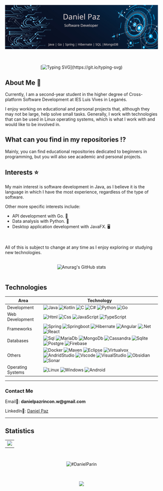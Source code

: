 <div align="center">
  <a href="https://github.com/DanielParin">
  <img src="./Images/BannerGithub.jpg" />
  </a>
 </div>
<br><br>

<div align="center">
  
[![Typing SVG](https://readme-typing-svg.demolab.com?font=Fira+Code&size=35&duration=2500&pause=1000&color=873AF7&center=true&vCenter=true&width=435&lines=%F0%9F%91%8B%F0%9F%8F%BC+Hello%2C+I'm+Daniel!)](https://git.io/typing-svg)
</div>

## About Me 💾

Currently, I am a second-year student in the higher degree of Cross-platform Software Development at IES Luis Vives in Leganés.

I  enjoy working on educational and personal projects that, although they may not be large, help solve small tasks. Generally, I work
 with technologies that can be used in Linux operating systems, which is what I work with and would like to be involved in.

## What can you find in my repositories ⁉️

Mainly, you can find educational repositories dedicated to beginners in programming, but you will also see academic and personal projects.

## Interests ⭐

My main interest is software development in Java, as I believe it is the language in which I have the most experience,
 regardless of the type of software.

Other more specific interests include:

- API development with Go. 📨
- Data analysis with Python. 💽
- Desktop application development with JavaFX. 🖥️

<br>

All of this is subject to change at any time as I enjoy exploring or studying new technologies.

<br>

<div align="center">
  <img src="https://github-readme-stats.vercel.app/api?username=danielparin&theme=vue-dark&show_icons=true" alt="Anurag's GitHub stats" />
</div>
<br>

## Technologies

| Area | Technology |
| -- | -- |
| Development | ![Java](https://img.shields.io/badge/java-%23ED8B00.svg?style=for-the-badge&logo=openjdk&logoColor=white) ![Kotlin](https://img.shields.io/badge/Kotlin-0095D5?&style=for-the-badge&logo=kotlin&logoColor=white) ![C](https://img.shields.io/badge/C-00599C?style=for-the-badge&logo=c&logoColor=white) ![C#](https://img.shields.io/badge/C%23-239120?style=for-the-badge&logo=c-sharp&logoColor=white) ![Python](https://img.shields.io/badge/Python-FFD43B?style=for-the-badge&logo=python&logoColor=blue) ![Go](https://img.shields.io/badge/Go-00ADD8?style=for-the-badge&logo=go&logoColor=white) |
| Web Development | ![Html](https://img.shields.io/badge/HTML5-E34F26?style=for-the-badge&logo=html5&logoColor=white) ![Css](https://img.shields.io/badge/CSS3-1572B6?style=for-the-badge&logo=css3&logoColor=white) ![JavaScript](https://img.shields.io/badge/JavaScript-323330?style=for-the-badge&logo=javascript&logoColor=F7DF1E) ![TypeScript](https://img.shields.io/badge/TypeScript-007ACC?style=for-the-badge&logo=typescript&logoColor=white) |
| Frameworks | ![Spring](https://img.shields.io/badge/Spring-6DB33F?style=for-the-badge&logo=spring&logoColor=white) ![Springboot](https://img.shields.io/badge/Spring_Boot-6DB33F?style=for-the-badge&logo=spring-boot&logoColor=white) ![Hibernate](https://img.shields.io/badge/Hibernate-59666C?style=for-the-badge&logo=Hibernate&logoColor=white) ![Angular](https://img.shields.io/badge/Angular-DD0031?style=for-the-badge&logo=angular&logoColor=white) ![.Net](https://img.shields.io/badge/.NET-512BD4?style=for-the-badge&logo=dotnet&logoColor=white) ![React](https://img.shields.io/badge/React-20232A?style=for-the-badge&logo=react&logoColor=61DAFB) |
| Databases | ![Sql](https://img.shields.io/badge/MySQL-005C84?style=for-the-badge&logo=mysql&logoColor=white) ![MariaDb](https://img.shields.io/badge/MariaDB-003545?style=for-the-badge&logo=mariadb&logoColor=white) ![MongoDb](https://img.shields.io/badge/MongoDB-4EA94B?style=for-the-badge&logo=mongodb&logoColor=white) ![Cassandra](https://img.shields.io/badge/Cassandra-1287B1?style=for-the-badge&logo=apache%20cassandra&logoColor=white) ![Sqlite](https://img.shields.io/badge/Sqlite-003B57?style=for-the-badge&logo=sqlite&logoColor=white) ![Postgre](https://img.shields.io/badge/PostgreSQL-316192?style=for-the-badge&logo=postgresql&logoColor=white) ![Firebase](https://img.shields.io/badge/firebase-ffca28?style=for-the-badge&logo=firebase&logoColor=black) |
| Others | ![Docker](https://img.shields.io/badge/Docker-2CA5E0?style=for-the-badge&logo=docker&logoColor=white) ![Maven](https://img.shields.io/badge/apache_maven-C71A36?style=for-the-badge&logo=apachemaven&logoColor=white) ![Eclipse](https://img.shields.io/badge/Eclipse-2C2255?style=for-the-badge&logo=eclipse&logoColor=white) ![Virtualvox](https://img.shields.io/badge/VirtualBox-21416b?style=for-the-badge&logo=VirtualBox&logoColor=white) ![AndridStudio](https://img.shields.io/badge/Android_Studio-3DDC84?style=for-the-badge&logo=android-studio&logoColor=white) ![Vscode](https://img.shields.io/badge/VSCode-0078D4?style=for-the-badge&logo=visual%20studio%20code&logoColor=white) ![VisualStudio](https://img.shields.io/badge/Visual_Studio-5C2D91?style=for-the-badge&logo=visual%20studio&logoColor=white) ![Obsidian](https://img.shields.io/badge/Obsidian-483699?style=for-the-badge&logo=Obsidian&logoColor=white) ![Sonar](https://img.shields.io/badge/SonarLint-CB2029?style=for-the-badge&logo=sonarlint&logoColor=white)  |
| Operating Systems | ![Linux](https://img.shields.io/badge/Linux-FCC624?style=for-the-badge&logo=linux&logoColor=black) ![Windows](https://img.shields.io/badge/Windows-0078D6?style=for-the-badge&logo=windows&logoColor=white) ![Android](https://img.shields.io/badge/Android-3DDC84?style=for-the-badge&logo=android&logoColor=white) |

---

### Contact Me

<div style="text-align: justify;">
    <p>Email📩: <strong>danielpazrincon.w@gmail.com</strong></p>
    <p>LinkedIn📜: <a href="https://www.linkedin.com/in/daniel-paz-rincon/" target="_blank">Daniel Paz</a></p>
</div>

---

## Statistics

<div align="center">
    <table>
        <tr>
            <td>
                <a href="https://wakatime.com">
                    <img src="https://wakatime.com/share/@304a5ba2-078f-45e9-a898-1a691a3e493a/1731e29a-5a50-4c96-a6a2-930b2d601da1.svg" height="350" />
                </a>
            </td>
        </tr>
    </table>
</div>

<br>

<p align="center">
<img width="40%" src="https://github-readme-stats.vercel.app/api/top-langs?username=DanielParin&show_icons=true&theme=dracula&title_color=ff8000&text_color=ffffff&bg_color=6a6a6a&locale=en&layout=compact&hide_border=true" alt="#DanielParin" />

<br>
<br>
<br>

<p align="center"><img src=https://profile-counter.glitch.me/DanielParin/count.svg </p>
